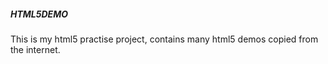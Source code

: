 ##### HTML5DEMO

This is my html5 practise project, contains many html5 demos copied from the internet.
